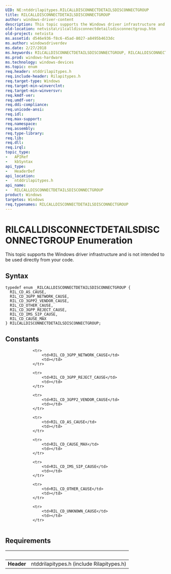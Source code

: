 ```yaml
---
UID: NE:ntddrilapitypes.RILCALLDISCONNECTDETAILSDISCONNECTGROUP
title: RILCALLDISCONNECTDETAILSDISCONNECTGROUP
author: windows-driver-content
description: This topic supports the Windows driver infrastructure and is not intended to be used directly from your code.
old-location: netvista\rilcalldisconnectdetailsdisconnectgroup.htm
old-project: netvista
ms.assetid: d546e936-f8c6-45ad-8027-a8495b4633dc
ms.author: windowsdriverdev
ms.date: 2/27/2018
ms.keywords: RILCALLDISCONNECTDETAILSDISCONNECTGROUP, RILCALLDISCONNECTDETAILSDISCONNECTGROUP enumeration [Network Drivers Starting with Windows Vista], RIL_CD_3GPP2_VENDOR_CAUSE, RIL_CD_3GPP_NETWORK_CAUSE, RIL_CD_3GPP_REJECT_CAUSE, RIL_CD_AS_CAUSE, RIL_CD_CAUSE_MAX, RIL_CD_IMS_SIP_CAUSE, RIL_CD_OTHER_CAUSE, netvista.rilcalldisconnectdetailsdisconnectgroup, ntddrilapitypes/RILCALLDISCONNECTDETAILSDISCONNECTGROUP, ntddrilapitypes/RIL_CD_3GPP2_VENDOR_CAUSE, ntddrilapitypes/RIL_CD_3GPP_NETWORK_CAUSE, ntddrilapitypes/RIL_CD_3GPP_REJECT_CAUSE, ntddrilapitypes/RIL_CD_AS_CAUSE, ntddrilapitypes/RIL_CD_CAUSE_MAX, ntddrilapitypes/RIL_CD_IMS_SIP_CAUSE, ntddrilapitypes/RIL_CD_OTHER_CAUSE
ms.prod: windows-hardware
ms.technology: windows-devices
ms.topic: enum
req.header: ntddrilapitypes.h
req.include-header: Rilapitypes.h
req.target-type: Windows
req.target-min-winverclnt: 
req.target-min-winversvr: 
req.kmdf-ver: 
req.umdf-ver: 
req.ddi-compliance: 
req.unicode-ansi: 
req.idl: 
req.max-support: 
req.namespace: 
req.assembly: 
req.type-library: 
req.lib: 
req.dll: 
req.irql: 
topic_type:
-	APIRef
-	kbSyntax
api_type:
-	HeaderDef
api_location:
-	ntddrilapitypes.h
api_name:
-	RILCALLDISCONNECTDETAILSDISCONNECTGROUP
product: Windows
targetos: Windows
req.typenames: RILCALLDISCONNECTDETAILSDISCONNECTGROUP
---
```


# RILCALLDISCONNECTDETAILSDISCONNECTGROUP Enumeration
This topic supports the Windows driver infrastructure and is not intended to be used directly from your code.

## Syntax
````
typedef enum _RILCALLDISCONNECTDETAILSDISCONNECTGROUP { 
  RIL_CD_AS_CAUSE,
  RIL_CD_3GPP_NETWORK_CAUSE,
  RIL_CD_3GPP2_VENDOR_CAUSE,
  RIL_CD_OTHER_CAUSE,
  RIL_CD_3GPP_REJECT_CAUSE,
  RIL_CD_IMS_SIP_CAUSE,
  RIL_CD_CAUSE_MAX
} RILCALLDISCONNECTDETAILSDISCONNECTGROUP;
````

## Constants

<table>
            
                <tr>
                    <td>RIL_CD_3GPP_NETWORK_CAUSE</td>
                    <td></td>
                </tr>
            
                <tr>
                    <td>RIL_CD_3GPP_REJECT_CAUSE</td>
                    <td></td>
                </tr>
            
                <tr>
                    <td>RIL_CD_3GPP2_VENDOR_CAUSE</td>
                    <td></td>
                </tr>
            
                <tr>
                    <td>RIL_CD_AS_CAUSE</td>
                    <td></td>
                </tr>
            
                <tr>
                    <td>RIL_CD_CAUSE_MAX</td>
                    <td></td>
                </tr>
            
                <tr>
                    <td>RIL_CD_IMS_SIP_CAUSE</td>
                    <td></td>
                </tr>
            
                <tr>
                    <td>RIL_CD_OTHER_CAUSE</td>
                    <td></td>
                </tr>
            
                <tr>
                    <td>RIL_CD_UNKNOWN_CAUSE</td>
                    <td></td>
                </tr>
</table>


## Requirements
| &nbsp; | &nbsp; |
| ---- |:---- |
| **Header** | ntddrilapitypes.h (include Rilapitypes.h) |
